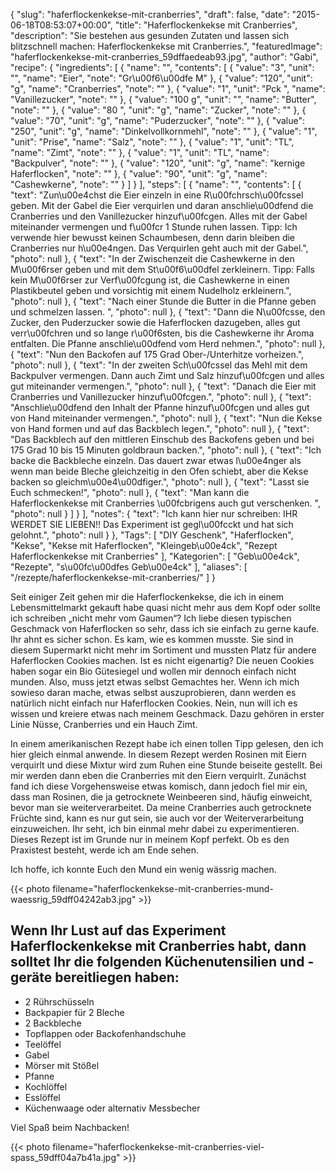{
    "slug": "haferflockenkekse-mit-cranberries",
    "draft": false,
    "date": "2015-06-18T08:53:07+00:00",
    "title": "Haferflockenkekse mit Cranberries",
    "description": "Sie bestehen aus gesunden Zutaten und lassen sich blitzschnell machen: Haferflockenkekse mit Cranberries.",
    "featuredImage": "haferflockenkekse-mit-cranberries_59dffaedeab93.jpg",
    "author": "Gabi",
    "recipe": {
        "ingredients": [
            {
                "name": "",
                "contents": [
                    {
                        "value": "3",
                        "unit": "",
                        "name": "Eier",
                        "note": "Gr\u00f6\u00dfe M"
                    },
                    {
                        "value": "120",
                        "unit": "g",
                        "name": "Cranberries",
                        "note": ""
                    },
                    {
                        "value": "1",
                        "unit": "Pck ",
                        "name": "Vanillezucker",
                        "note": ""
                    },
                    {
                        "value": "100 g",
                        "unit": "",
                        "name": "Butter",
                        "note": ""
                    },
                    {
                        "value": "80 ",
                        "unit": "g",
                        "name": "Zucker",
                        "note": ""
                    },
                    {
                        "value": "70",
                        "unit": "g",
                        "name": "Puderzucker",
                        "note": ""
                    },
                    {
                        "value": "250",
                        "unit": "g",
                        "name": "Dinkelvollkornmehl",
                        "note": ""
                    },
                    {
                        "value": "1",
                        "unit": "Prise",
                        "name": "Salz",
                        "note": ""
                    },
                    {
                        "value": "1",
                        "unit": "TL",
                        "name": "Zimt",
                        "note": ""
                    },
                    {
                        "value": "1",
                        "unit": "TL",
                        "name": "Backpulver",
                        "note": ""
                    },
                    {
                        "value": "120",
                        "unit": "g",
                        "name": "kernige Haferflocken",
                        "note": ""
                    },
                    {
                        "value": "90",
                        "unit": "g",
                        "name": "Cashewkerne",
                        "note": ""
                    }
                ]
            }
        ],
        "steps": [
            {
                "name": "",
                "contents": [
                    {
                        "text": "Zun\u00e4chst die Eier einzeln in eine  R\u00fchrsch\u00fcssel geben. Mit der Gabel die Eier verquirlen und daran anschlie\u00dfend die Cranberries und den Vanillezucker hinzuf\u00fcgen. Alles mit der Gabel miteinander vermengen und f\u00fcr 1 Stunde ruhen lassen. Tipp: Ich verwende hier bewusst keinen Schaumbesen, denn darin bleiben die Cranberries nur h\u00e4ngen. Das Verquirlen geht auch mit der Gabel.",
                        "photo": null
                    },
                    {
                        "text": "In der Zwischenzeit die Cashewkerne in den M\u00f6rser geben und mit dem St\u00f6\u00dfel zerkleinern. Tipp: Falls kein M\u00f6rser zur Verf\u00fcgung ist, die Cashewkerne in einen Plastikbeutel geben und vorsichtig mit einem Nudelholz erkleinern.",
                        "photo": null
                    },
                    {
                        "text": "Nach einer Stunde die Butter in die Pfanne geben und schmelzen lassen. ",
                        "photo": null
                    },
                    {
                        "text": "Dann die N\u00fcsse, den Zucker, den Puderzucker sowie die Haferflocken dazugeben, alles gut verr\u00fchren und so lange r\u00f6sten, bis die Cashewkerne ihr Aroma entfalten. Die Pfanne anschlie\u00dfend vom Herd nehmen.",
                        "photo": null
                    },
                    {
                        "text": "Nun den Backofen auf 175 Grad Ober-\/Unterhitze vorheizen.",
                        "photo": null
                    },
                    {
                        "text": "In der zweiten Sch\u00fcssel das Mehl mit dem Backpulver vermengen. Dann auch Zimt und Salz hinzuf\u00fcgen und alles gut miteinander vermengen.",
                        "photo": null
                    },
                    {
                        "text": "Danach die Eier mit Cranberries und Vanillezucker hinzuf\u00fcgen.",
                        "photo": null
                    },
                    {
                        "text": "Anschlie\u00dfend den Inhalt der Pfanne hinzuf\u00fcgen und alles gut von Hand miteinander vermengen.",
                        "photo": null
                    },
                    {
                        "text": "Nun die Kekse von Hand formen und auf das Backblech legen.",
                        "photo": null
                    },
                    {
                        "text": "Das Backblech auf den mittleren Einschub des Backofens geben und bei 175 Grad 10 bis 15 Minuten goldbraun backen.",
                        "photo": null
                    },
                    {
                        "text": "Ich backe die Backbleche einzeln. Das dauert zwar etwas l\u00e4nger als wenn man beide Bleche gleichzeitig in den Ofen schiebt, aber die Kekse backen so gleichm\u00e4\u00dfiger.",
                        "photo": null
                    },
                    {
                        "text": "Lasst sie Euch schmecken!",
                        "photo": null
                    },
                    {
                        "text": "Man kann die Haferflockenkekse mit Cranberries \u00fcbrigens auch gut verschenken. ",
                        "photo": null
                    }
                ]
            }
        ],
        "notes": {
            "text": "Ich kann hier nur schreiben: IHR WERDET SIE LIEBEN!! Das Experiment ist gegl\u00fcckt und hat sich gelohnt.",
            "photo": null
        }
    },
    "Tags": [
        "DIY Geschenk",
        "Haferflocken",
        "Kekse",
        "Kekse mit Haferflocken",
        "Kleingeb\u00e4ck",
        "Rezept Haferflockenkekse mit Cranberries"
    ],
    "Kategorien": [
        "Geb\u00e4ck",
        "Rezepte",
        "s\u00fc\u00dfes Geb\u00e4ck"
    ],
    "aliases": [
        "\/rezepte\/haferflockenkekse-mit-cranberries\/"
    ]
}

Seit einiger Zeit gehen mir die Haferflockenkekse, die ich in einem Lebensmittelmarkt gekauft habe quasi nicht mehr aus dem Kopf oder sollte ich schreiben &#8222;nicht mehr vom Gaumen&#8220;? Ich liebe diesen typischen Geschmack von Haferflocken so sehr, dass ich sie einfach zu gerne kaufe. Ihr ahnt es sicher schon. Es kam, wie es kommen musste. Sie sind in diesem Supermarkt nicht mehr im Sortiment und mussten Platz für andere Haferflocken Cookies machen. Ist es nicht eigenartig? Die neuen Cookies haben sogar ein Bio Gütesiegel und wollen mir dennoch einfach nicht munden. Also, muss jetzt etwas selbst Gemachtes her. Wenn ich mich sowieso daran mache, etwas selbst auszuprobieren, dann werden es natürlich nicht einfach nur Haferflocken Cookies. Nein, nun will ich es wissen und kreiere etwas nach meinem Geschmack. Dazu gehören in erster Linie Nüsse, Cranberries und ein Hauch Zimt.

In einem amerikanischen Rezept habe ich einen tollen Tipp gelesen, den ich hier gleich einmal anwende. In diesem Rezept werden Rosinen mit Eiern verquirlt und diese Mixtur wird zum Ruhen eine Stunde beiseite gestellt. Bei mir werden dann eben die Cranberries mit den Eiern verquirlt. Zunächst fand ich diese Vorgehensweise etwas komisch, dann jedoch fiel mir ein, dass man Rosinen, die ja getrocknete Weinbeeren sind, häufig einweicht, bevor man sie weiterverarbeitet. Da meine Cranberries auch getrocknete Früchte sind, kann es nur gut sein, sie auch vor der Weiterverarbeitung einzuweichen. Ihr seht, ich bin einmal mehr dabei zu experimentieren. Dieses Rezept ist im Grunde nur in meinem Kopf perfekt. Ob es den Praxistest besteht, werde ich am Ende sehen.

Ich hoffe, ich konnte Euch den Mund ein wenig wässrig machen.

 

{{< photo filename="haferflockenkekse-mit-cranberries-mund-waessrig_59dff04242ab3.jpg" >}}

 

## Wenn Ihr Lust auf das Experiment Haferflockenkekse mit Cranberries habt, dann solltet Ihr die folgenden Küchenutensilien und -geräte bereitliegen haben:

 * 2 Rührschüsseln
 * Backpapier für 2 Bleche
 * 2 Backbleche
 * Topflappen oder Backofenhandschuhe
 * Teelöffel
 * Gabel
 * Mörser mit Stößel
 * Pfanne
 * Kochlöffel
 * Esslöffel
 * Küchenwaage oder alternativ Messbecher

Viel Spaß beim Nachbacken!

{{< photo filename="haferflockenkekse-mit-cranberries-viel-spass_59dff04a7b41a.jpg" >}}